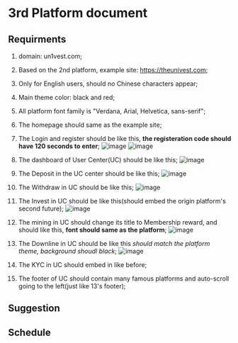 # 3rd Platform document
## Requirments
1. domain: un1vest.com;

2. Based on the 2nd platform,  example site: https://theunivest.com;

3. Only for English users, should no Chinese characters appear;

4. Main theme color: black and red;

5. All platform font family is "Verdana, Arial, Helvetica, sans-serif";

6. The homepage should same as the example site;

7. The Login and register should be like this, **the registeration code should have 120 seconds to enter**;
![image](./1.jpg)
![image](./2.jpg)

8. The dashboard of User Center(UC) should be like this;
![image](./3.jpg)

9. The Deposit in the UC center should be like this;
![image](./4.jpg)

10. The Withdraw in UC should be like this;
![image](./5.jpg)

11. The Invest in UC should be like this(should embed the origin platform's second future);
![image](./6.jpg)

12. The mining in UC should change its title to Membership reward, and should like this, **font should same as the platform**;
![image](./7.jpg)

13. The Downline in UC should be like this *should match the platform theme, background shoudl black*;
![image](./8.jpg)

14. The KYC in UC should embed in like before;
15. The footer of UC should contain many famous platforms and auto-scroll going to the left(just like 13's footer);
## Suggestion
## Schedule
